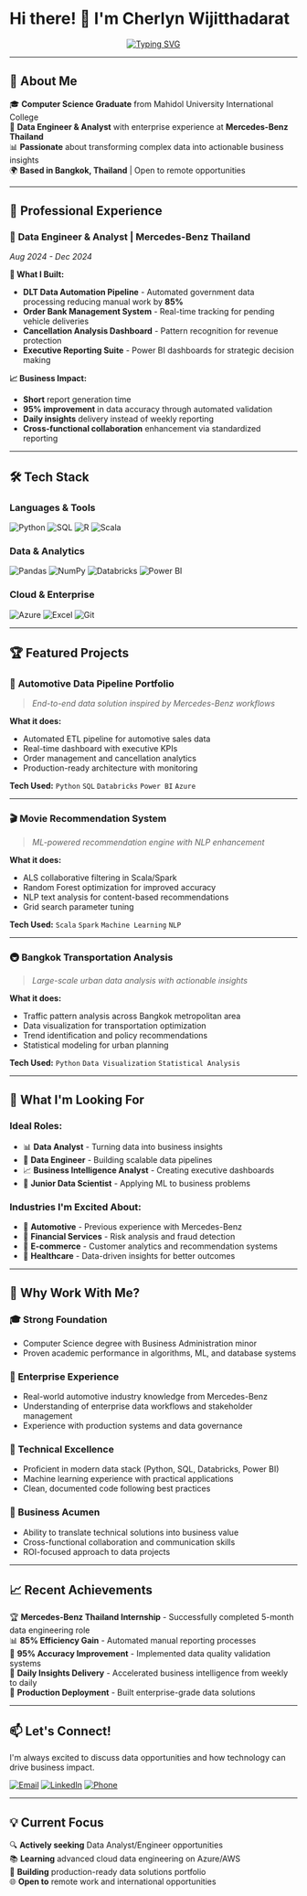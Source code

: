 # Hi there! 👋 I'm Cherlyn Wijitthadarat

<div align="center">

[![Typing SVG](https://readme-typing-svg.herokuapp.com?font=Fira+Code&pause=1000&width=435&lines=Data+Engineer+%26+Analyst;Mercedes-Benz+Thailand+Alumni;Python+%7C+SQL+%7C+Power+BI+Expert;Turning+Data+into+Business+Value)](https://git.io/typing-svg)

</div>

---

## 🚗 **About Me**

🎓 **Computer Science Graduate** from Mahidol University International College  
💼 **Data Engineer & Analyst** with enterprise experience at **Mercedes-Benz Thailand**  
📊 **Passionate** about transforming complex data into actionable business insights  
🌍 **Based in Bangkok, Thailand** | Open to remote opportunities  

---

## 💼 **Professional Experience**

### 🏢 **Data Engineer & Analyst** | Mercedes-Benz Thailand
*Aug 2024 - Dec 2024*

**🔧 What I Built:**
- **DLT Data Automation Pipeline** - Automated government data processing reducing manual work by **85%**
- **Order Bank Management System** - Real-time tracking for pending vehicle deliveries
- **Cancellation Analysis Dashboard** - Pattern recognition for revenue protection
- **Executive Reporting Suite** - Power BI dashboards for strategic decision making

**📈 Business Impact:**
- **Short** report generation time
- **95% improvement** in data accuracy through automated validation
- **Daily insights** delivery instead of weekly reporting
- **Cross-functional collaboration** enhancement via standardized reporting

---

## 🛠️ **Tech Stack**

### **Languages & Tools**
![Python](https://img.shields.io/badge/Python-3776AB?style=for-the-badge&logo=python&logoColor=white)
![SQL](https://img.shields.io/badge/SQL-4479A1?style=for-the-badge&logo=postgresql&logoColor=white)
![R](https://img.shields.io/badge/R-276DC3?style=for-the-badge&logo=r&logoColor=white)
![Scala](https://img.shields.io/badge/Scala-DC322F?style=for-the-badge&logo=scala&logoColor=white)

### **Data & Analytics**
![Pandas](https://img.shields.io/badge/Pandas-150458?style=for-the-badge&logo=pandas&logoColor=white)
![NumPy](https://img.shields.io/badge/NumPy-013243?style=for-the-badge&logo=numpy&logoColor=white)
![Databricks](https://img.shields.io/badge/Databricks-FF3621?style=for-the-badge&logo=databricks&logoColor=white)
![Power BI](https://img.shields.io/badge/Power_BI-F2C811?style=for-the-badge&logo=powerbi&logoColor=black)

### **Cloud & Enterprise**
![Azure](https://img.shields.io/badge/Azure-0078D4?style=for-the-badge&logo=microsoftazure&logoColor=white)
![Excel](https://img.shields.io/badge/Excel-217346?style=for-the-badge&logo=microsoftexcel&logoColor=white)
![Git](https://img.shields.io/badge/Git-F05032?style=for-the-badge&logo=git&logoColor=white)

---

## 🏆 **Featured Projects**

### 🚗 **Automotive Data Pipeline Portfolio**
> *End-to-end data solution inspired by Mercedes-Benz workflows*

**What it does:**
- Automated ETL pipeline for automotive sales data
- Real-time dashboard with executive KPIs  
- Order management and cancellation analytics
- Production-ready architecture with monitoring

**Tech Used:** `Python` `SQL` `Databricks` `Power BI` `Azure`

---

### 🎬 **Movie Recommendation System**
> *ML-powered recommendation engine with NLP enhancement*

**What it does:**
- ALS collaborative filtering in Scala/Spark
- Random Forest optimization for improved accuracy
- NLP text analysis for content-based recommendations
- Grid search parameter tuning

**Tech Used:** `Scala` `Spark` `Machine Learning` `NLP`

---

### 🚇 **Bangkok Transportation Analysis**
> *Large-scale urban data analysis with actionable insights*

**What it does:**
- Traffic pattern analysis across Bangkok metropolitan area
- Data visualization for transportation optimization
- Trend identification and policy recommendations
- Statistical modeling for urban planning

**Tech Used:** `Python` `Data Visualization` `Statistical Analysis`

---

## 🎯 **What I'm Looking For**

### **Ideal Roles:**
- 📊 **Data Analyst** - Turning data into business insights
- 🔧 **Data Engineer** - Building scalable data pipelines  
- 📈 **Business Intelligence Analyst** - Creating executive dashboards
- 🚀 **Junior Data Scientist** - Applying ML to business problems

### **Industries I'm Excited About:**
- 🚗 **Automotive** - Previous experience with Mercedes-Benz
- 🏦 **Financial Services** - Risk analysis and fraud detection
- 🛒 **E-commerce** - Customer analytics and recommendation systems
- 🏥 **Healthcare** - Data-driven insights for better outcomes

---

## 🌟 **Why Work With Me?**

### **🎓 Strong Foundation**
- Computer Science degree with Business Administration minor
- Proven academic performance in algorithms, ML, and database systems

### **🏢 Enterprise Experience**
- Real-world automotive industry knowledge from Mercedes-Benz
- Understanding of enterprise data workflows and stakeholder management
- Experience with production systems and data governance

### **🔧 Technical Excellence**
- Proficient in modern data stack (Python, SQL, Databricks, Power BI)
- Machine learning experience with practical applications
- Clean, documented code following best practices

### **💼 Business Acumen**
- Ability to translate technical solutions into business value
- Cross-functional collaboration and communication skills
- ROI-focused approach to data projects

---

## 📈 **Recent Achievements**

🏆 **Mercedes-Benz Thailand Internship** - Successfully completed 5-month data engineering role  
📊 **85% Efficiency Gain** - Automated manual reporting processes  
🎯 **95% Accuracy Improvement** - Implemented data quality validation systems  
📧 **Daily Insights Delivery** - Accelerated business intelligence from weekly to daily  
🚀 **Production Deployment** - Built enterprise-grade data solutions  

---

## 📫 **Let's Connect!**

I'm always excited to discuss data opportunities and how technology can drive business impact.

[![Email](https://img.shields.io/badge/Email-cherlynsine@gmail.com-red?style=for-the-badge&logo=gmail&logoColor=white)](mailto:cherlynsine@gmail.com)
[![LinkedIn](https://img.shields.io/badge/LinkedIn-Cherlyn_Wijitthadarat-blue?style=for-the-badge&logo=linkedin&logoColor=white)](https://linkedin.com/in/cherlyn-wijitthadarat)
[![Phone](https://img.shields.io/badge/Phone-083--442--9746-green?style=for-the-badge&logo=whatsapp&logoColor=white)](tel:083-442-9746)

---

## 💡 **Current Focus**

🔍 **Actively seeking** Data Analyst/Engineer opportunities  
📚 **Learning** advanced cloud data engineering on Azure/AWS  
🚀 **Building** production-ready data solutions portfolio  
🌐 **Open to** remote work and international opportunities  

